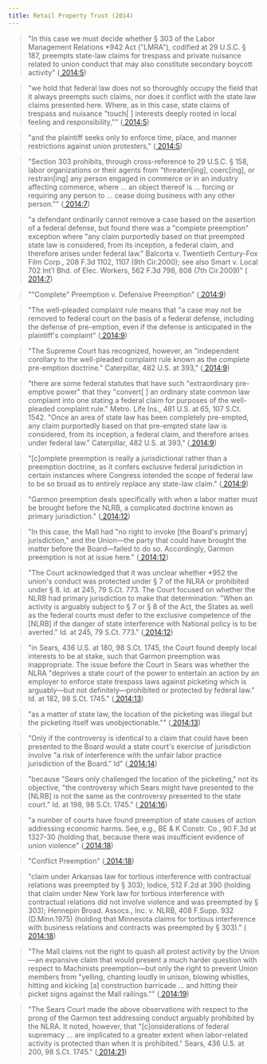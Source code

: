 ```yaml
---
title: Retail Property Trust (2014)
---
```


> "In this case we must decide whether § 303 of the Labor Management Relations *942  Act ("LMRA"), codified at 29 U.S.C. § 187, preempts state-law claims for trespass and private nuisance related to union conduct that may also constitute secondary boycott activity" ([ 2014:5](zotero://open-pdf/library/items/GT6HWVLT?page=5))

> "we hold that federal law does not so thoroughly occupy the field that it always preempts such claims, nor does it conflict with the state law claims presented here. Where, as in this case, state claims of trespass and nuisance "touch[ ] interests deeply rooted in local feeling and responsibility,"" ([ 2014:5](zotero://open-pdf/library/items/GT6HWVLT?page=5))

> "and the plaintiff seeks only to enforce time, place, and manner restrictions against union protesters," ([ 2014:5](zotero://open-pdf/library/items/GT6HWVLT?page=5))

> "Section 303 prohibits, through cross-reference to 29 U.S.C. § 158, labor organizations or their agents from "threaten[ing], coerc[ing], or restrain[ing] any person engaged in commerce or in an industry affecting commerce, where ... an object thereof is ... forcing or requiring any person to ... cease doing business with any other person."" ([ 2014:7](zotero://open-pdf/library/items/GT6HWVLT?page=7))

> "a defendant ordinarily cannot remove a case based on the assertion of a federal defense, but found there was a "complete preemption" exception where "any claim purportedly based on that preempted state law is considered, from its inception, a federal claim, and therefore arises under federal law." Balcorta v. Twentieth Century-Fox Film Corp., 208 F.3d 1102, 1107 (9th Cir.2000); see also Smart v. Local 702 Int'l Bhd. of Elec. Workers, 562 F.3d 798, 808 (7th Cir.2009)" ([ 2014:7](zotero://open-pdf/library/items/GT6HWVLT?page=7))

> ""Complete" Preemption v. Defensive Preemption" ([ 2014:9](zotero://open-pdf/library/items/GT6HWVLT?page=9))

> "The well-pleaded complaint rule means that "a case may not be removed to federal court on the basis of a federal defense, including the defense of pre-emption, even if the defense is anticipated in the plaintiff's complaint" ([ 2014:9](zotero://open-pdf/library/items/GT6HWVLT?page=9))

> "The Supreme Court has recognized, however, an "independent corollary to the well-pleaded complaint rule known as the complete pre-emption doctrine." Caterpillar, 482 U.S. at 393," ([ 2014:9](zotero://open-pdf/library/items/GT6HWVLT?page=9))

> "there are some federal statutes that have such "extraordinary pre-emptive power" that they "convert[ ] an ordinary state common law complaint into one stating a federal claim for purposes of the well-pleaded complaint rule." Metro. Life Ins., 481 U.S. at 65, 107 S.Ct. 1542. "Once an area of state law has been completely pre-empted, any claim purportedly based on that pre-empted state law is considered, from its inception, a federal claim, and therefore arises under federal law." Caterpillar, 482 U.S. at 393," ([ 2014:9](zotero://open-pdf/library/items/GT6HWVLT?page=9))

> "[c]omplete preemption is really a jurisdictional rather than a preemption doctrine, as it confers exclusive federal jurisdiction in certain instances where Congress intended the scope of federal law to be so broad as to entirely replace any state-law claim." ([ 2014:9](zotero://open-pdf/library/items/GT6HWVLT?page=9))

> "Garmon preemption deals specifically with when a labor matter must be brought before the NLRB, a complicated doctrine known as primary jurisdiction." ([ 2014:12](zotero://open-pdf/library/items/GT6HWVLT?page=12))

> "In this case, the Mall had "no right to invoke [the Board's primary] jurisdiction," and the Union—the party that could have brought the matter before the Board—failed to do so. Accordingly, Garmon preemption is not at issue here." ([ 2014:12](zotero://open-pdf/library/items/GT6HWVLT?page=12))

> "The Court acknowledged that it was unclear whether *952  the union's conduct was protected under § 7 of the NLRA or prohibited under § 8. Id. at 245, 79 S.Ct. 773. The Court focused on whether the NLRB had primary jurisdiction to make that determination: "When an activity is arguably subject to § 7 or § 8 of the Act, the States as well as the federal courts must defer to the exclusive competence of the [NLRB] if the danger of state interference with National policy is to be averted." Id. at 245, 79 S.Ct. 773." ([ 2014:12](zotero://open-pdf/library/items/GT6HWVLT?page=12))

> "in Sears, 436 U.S. at 180, 98 S.Ct. 1745, the Court found deeply local interests to be at stake, such that Garmon preemption was inappropriate. The issue before the Court in Sears was whether the NLRA "deprives a state court of the power to entertain an action by an employer to enforce state trespass laws against picketing which is arguably—but not definitely—prohibited or protected by federal law." Id. at 182, 98 S.Ct. 1745." ([ 2014:13](zotero://open-pdf/library/items/GT6HWVLT?page=13))

> "as a matter of state law, the location of the picketing was illegal but the picketing itself was unobjectionable."" ([ 2014:13](zotero://open-pdf/library/items/GT6HWVLT?page=13))

> "Only if the controversy is identical to a claim that could have been presented to the Board would a state court's exercise of jurisdiction involve "a risk of interference with the unfair labor practice jurisdiction of the Board." Id" ([ 2014:14](zotero://open-pdf/library/items/GT6HWVLT?page=14))

> "because "Sears only challenged the location of the picketing," not its objective, "the controversy which Sears might have presented to the [NLRB] is not the same as the controversy presented to the state court." Id. at 198, 98 S.Ct. 1745." ([ 2014:16](zotero://open-pdf/library/items/GT6HWVLT?page=16))

> "a number of courts have found preemption of state causes of action addressing economic harms. See, e.g., BE & K Constr. Co., 90 F.3d at 1327-30 (holding that, because there was insufficient evidence of union violence" ([ 2014:18](zotero://open-pdf/library/items/GT6HWVLT?page=18))

> "Conflict Preemption" ([ 2014:18](zotero://open-pdf/library/items/GT6HWVLT?page=18))

> "claim under Arkansas law for tortious interference with contractual relations was preempted by § 303); Iodice, 512 F.2d at 390 (holding that claim under New York law for tortious interference with contractual relations did not involve violence and was preempted by § 303); Hennepin Broad. Assocs., Inc. v. NLRB, 408 F.Supp. 932 (D.Minn.1975) (holding that Minnesota claims for tortious interference with business relations and contracts was preempted by § 303)." ([ 2014:18](zotero://open-pdf/library/items/GT6HWVLT?page=18))

> "The Mall claims not the right to quash all protest activity by the Union—an expansive claim that would present a much harder question with respect to Machinists preemption—but only the right to prevent Union members from "yelling, chanting loudly in unison, blowing whistles, hitting and kicking [a] construction barricade ... and hitting their picket signs against the Mall railings."" ([ 2014:19](zotero://open-pdf/library/items/GT6HWVLT?page=19))

> "The Sears Court made the above observations with respect to the prong of the Garmon test addressing conduct arguably prohibited by the NLRA. It noted, however, that "[c]onsiderations of federal supremacy ... are implicated to a greater extent when labor-related activity is protected than when it is prohibited." Sears, 436 U.S. at 200, 98 S.Ct. 1745." ([ 2014:21](zotero://open-pdf/library/items/GT6HWVLT?page=21))
